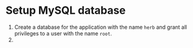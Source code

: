 # Setup MySQL database

1. Create a database for the application with the name `herb` and grant all privileges to a user with the name `root`.
2. 
